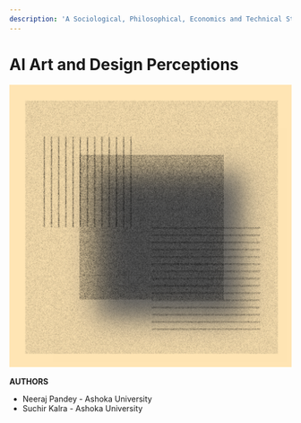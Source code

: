 ```yaml
---
description: 'A Sociological, Philosophical, Economics and Technical Study'
---
```


# AI Art and Design Perceptions

![Cityscapes - Neeraj Pandey](.gitbook/assets/2.png)

**AUTHORS**

* Neeraj Pandey - Ashoka University 
* Suchir Kalra - Ashoka University  

